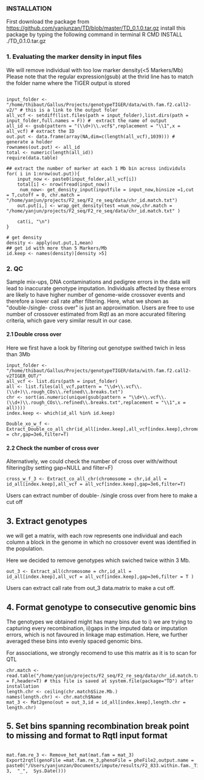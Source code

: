 ### INSTALLATION
First download the package from https://github.com/yanjunzan/TD/blob/master/TD_0.1.0.tar.gz
install this package by typing the following command in terminal
R CMD INSTALL ./TD_0.1.0.tar.gz

### 1. Evaluating the marker density in input files

We will remove individual with too low marker density(<5 Markers/Mb)
Please note that the regular expression(gsub) at the thrid line has to match the folder name where the TIGER output is stored 
```{r eval=FALSE}

input_folder <-"/home/thibaut/Gallus/Projects/genotypeTIGER/data/with.fam.f2.call2-v2/" # this is a link to the output foler
all_vcf <- setdiff(list.files(path = input_folder),list.dirs(path = input_folder,full.names = F)) #  extract the name of output
all_id <- gsub(pattern = "(\\d+)\\.vcf$",replacement = "\\1",x = all_vcf) # extract the ID
out.put <- data.frame(array(NA,dim=c(length(all_vcf),1039))) # generate a holder 
rownames(out.put) <- all_id
total <- numeric(length(all_id))
require(data.table)

## extract the number of marker at each 1 Mb bin across individuls
for( i in 1:nrow(out.put)){
    input_now <- paste0(input_folder,all_vcf[i])
    total[i] <- nrow(fread(input_now))
     num_now<- get_density_input(inputfile = input_now,binsize =1,cut = T,cutoff = 0, chr.match = "/home/yanjun/projects/F2_seq/F2_re_seq/data/chr_id.match.txt")
    out.put[i,] <- wrap_get_density(test =num_now,chr.match = "/home/yanjun/projects/F2_seq/F2_re_seq/data/chr_id.match.txt" )
    
    cat(i, "\n")
}

# get density
density <- apply(out.put,1,mean)
## get id with more than 5 Markers/Mb
id.keep <- names(density)[density >5]

```


### 2. QC
Sample mix-ups, DNA contaminations and pedigree errors in the data will lead to inaccurate genotype imputation. Individuals affected by these errors are likely to have higher number of genome-wide crossover events and therefore a lower call rate after filtering. Here, what we shown as "double-/single- cross over" is just an approximation. Users are free to use number of crossover estimated from Rqtl as an more accurated filtering criteria, which gave very similar result in our case. 


#### 2.1 Double cross over
Here we first have a look by filtering out genotype swithed twich in less than 3Mb


```{r eval=FALSE}
input_folder <- "/home/thibaut/Gallus/Projects/genotypeTIGER/data/with.fam.f2.call2-v2TIGER_OUT/"
all_vcf <- list.dirs(path = input_folder)
all <- list.files(all_vcf,pattern = "\\d+\\.vcf\\.(\\d+)\\.rough_COs\\.refined\\.breaks.txt")
chr <- sort(as.numeric(unique(gsub(pattern = "\\d+\\.vcf\\.(\\d+)\\.rough_COs\\.refined\\.breaks.txt",replacement = "\\1",x = all))))
index.keep <- which(id_all %in% id.keep)

Double_xo_w_f <- Extract_Double_co_all_chr(id_all[index.keep],all_vcf[index.keep],chromosome = chr,gap=3e6,filter=T)

```
#### 2.2 Check the number of cross over
Alternatively, we could check the number of cross over with/without filtering(by setting gap=NULL and filter=F)

```{r eval=FALSE}
cross_w_f_3 <- Extract_co_all_chr(chromosome = chr,id_all = id_all[index.keep],all_vcf = all_vcf[index.keep],gap=3e6,filter=T)

```

Users can extract number of double- /single cross over from here to make a cut off
## 3. Extract genotypes

we will get a matrix, with each row represents one individual and each column a block in the genome in which no crossover event was identified in the population.

Here we decided to remove genotypes which swiched twice within 3 Mb.

```{r eval=FALSE}
out_3 <- Extract_all(chromosome = chr,id_all = id_all[index.keep],all_vcf = all_vcf[index.keep],gap=3e6,filter = T )
```
Users can extract call rate from out_3 data.matrix to make a cut off.

## 4. Format genotype to consecutive genomic bins

The genotypes we obtained might has  many bins due to i) we are trying to capturing every recombination, ii)gaps in the imputed data or imputation errors, which is not favoured in linkage map estimation. Here, we further averaged these bins into evenly spaced genomic bins.

For associations, we strongly recomend to use this matrix as it is to scan for QTL

```{r eval=FALSE}
chr.match <- read.table("/home/yanjun/projects/F2_seq/F2_re_seq/data/chr_id.match.txt",stringsAsFactors = F,header=T) # this file is saved at system.file(package="TD") after installation
length.chr <- ceiling(chr.match$Size.Mb.)
names(length.chr) <- chr.match$Name
mat_3 <- Mat2geno(out = out_3,id = id_all[index.keep],length.chr = length.chr)

```
## 5. Set bins spanning recombination break point to missing and format to Rqtl input format

```{r eval=FALSE}

mat.fam.re_3 <- Remove_het_mat(mat.fam = mat_3)
Export2rqtl(genoFile =mat.fam.re_3,phenoFile = pheFile2,output.name = paste0("/Users/yanjunzan/Documents/impute/results/F2_833.within.fam._Tiger_1Mb_bins_cut_", 3,  "_",  Sys.Date()))

```

